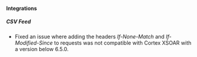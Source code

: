 
#### Integrations
##### CSV Feed
- Fixed an issue where adding the headers *If-None-Match* and *If-Modified-Since* to requests was not compatible with Cortex XSOAR with a version below 6.5.0.